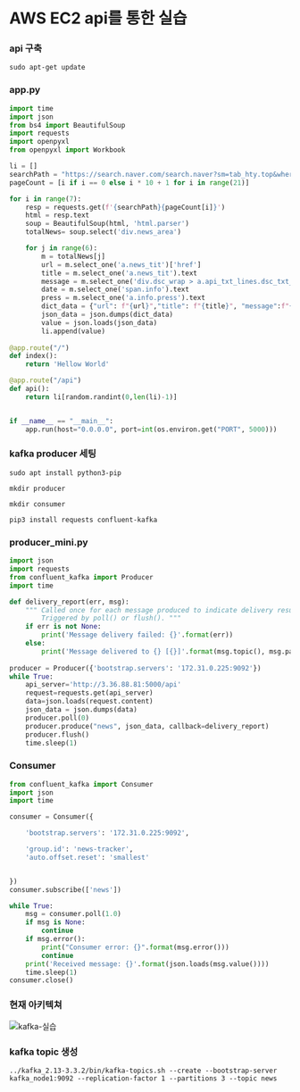# AWS EC2 api를 통한 실습

### api 구축

```
sudo apt-get update
```



### app.py

```python
import time
import json
from bs4 import BeautifulSoup
import requests
import openpyxl
from openpyxl import Workbook

li = []
searchPath = "https://search.naver.com/search.naver?sm=tab_hty.top&where=news&query=%EB%8D%B0%EC%9D%B4%ED%84%B0%EC%97%94%EC%A7%80%EB%8B%88%EC%96%B4&oquery=%EB%8D%B0%EC%9D%B4%ED%84%B0%EA%B3%BC%ED%95%99+%ED%8C%8C%EC%9D%B4%EC%8D%AC&tqi=h%2FhuTlp0YihssP5P7rsssssssUK-471017&nso=so%3Ar%2Cp%3A6m%2Ca%3Aall&de=2023.01.31&ds=2022.08.04&mynews=0&office_section_code=0&office_type=0&pd=6&photo=0&sort=0"
pageCount = [i if i == 0 else i * 10 + 1 for i in range(21)]

for i in range(7):
    resp = requests.get(f'{searchPath}{pageCount[i]}')
    html = resp.text
    soup = BeautifulSoup(html, 'html.parser')
    totalNews= soup.select('div.news_area')

	for j in range(6):
        m = totalNews[j]
        url = m.select_one('a.news_tit')['href']
        title = m.select_one('a.news_tit').text
        message = m.select_one('div.dsc_wrap > a.api_txt_lines.dsc_txt_wrap').text
        date = m.select_one('span.info').text
        press = m.select_one('a.info.press').text
        dict_data = {"url": f"{url}","title": f"{title}", "message":f"{message}", "date":f"{date}","press":f"{press}"}
        json_data = json.dumps(dict_data)
        value = json.loads(json_data)
        li.append(value)
        
@app.route("/")
def index():
    return 'Hellow World'

@app.route("/api")
def api():
    return li[random.randint(0,len(li)-1)]


if __name__ == "__main__":
    app.run(host="0.0.0.0", port=int(os.environ.get("PORT", 5000)))
```



### kafka producer 세팅

`sudo apt install python3-pip` 

`mkdir producer`

`mkdir consumer` 

`pip3 install requests confluent-kafka`



### producer_mini.py

```python
import json
import requests
from confluent_kafka import Producer
import time

def delivery_report(err, msg):
    """ Called once for each message produced to indicate delivery result.
        Triggered by poll() or flush(). """
    if err is not None:
        print('Message delivery failed: {}'.format(err))
    else:
        print('Message delivered to {} [{}]'.format(msg.topic(), msg.partition()))
  
producer = Producer({'bootstrap.servers': '172.31.0.225:9092'})
while True:
    api_server='http://3.36.88.81:5000/api'
    request=requests.get(api_server)
    data=json.loads(request.content)
    json_data = json.dumps(data)
    producer.poll(0)
    producer.produce("news", json_data, callback=delivery_report)
    producer.flush()
    time.sleep(1)
```



### Consumer

```python
from confluent_kafka import Consumer
import json
import time

consumer = Consumer({

    'bootstrap.servers': '172.31.0.225:9092',

    'group.id': 'news-tracker',
    'auto.offset.reset': 'smallest'


})
consumer.subscribe(['news'])

while True:
    msg = consumer.poll(1.0)
    if msg is None:
        continue
    if msg.error():
        print("Consumer error: {}".format(msg.error()))
        continue
    print('Received message: {}'.format(json.loads(msg.value())))
    time.sleep(1)
consumer.close()
```



### 현재 아키텍쳐

![kafka-실습](./images/kafka-실습.png)



### kafka topic 생성

`../kafka_2.13-3.3.2/bin/kafka-topics.sh --create --bootstrap-server kafka_node1:9092 --replication-factor 1 --partitions 3 --topic news` 




